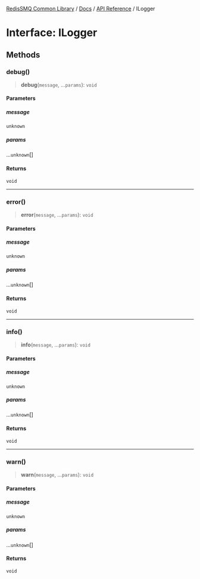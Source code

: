 [RedisSMQ Common Library](../../../README.md) / [Docs](../../README.md) / [API Reference](../README.md) / ILogger

# Interface: ILogger

## Methods

### debug()

> **debug**(`message`, ...`params`): `void`

#### Parameters

##### message

`unknown`

##### params

...`unknown`[]

#### Returns

`void`

***

### error()

> **error**(`message`, ...`params`): `void`

#### Parameters

##### message

`unknown`

##### params

...`unknown`[]

#### Returns

`void`

***

### info()

> **info**(`message`, ...`params`): `void`

#### Parameters

##### message

`unknown`

##### params

...`unknown`[]

#### Returns

`void`

***

### warn()

> **warn**(`message`, ...`params`): `void`

#### Parameters

##### message

`unknown`

##### params

...`unknown`[]

#### Returns

`void`

